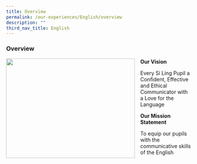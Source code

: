```yaml
---
title: Overview
permalink: /our-experiences/English/overview
description: ""
third_nav_title: English
---
```

### Overview

<img src="/images/el1.png" style="width:350px;height:270px;margin-right:15px;" align = "left">

**Our Vision**

Every Si Ling Pupil a Confident, Effective and Ethical Communicator with a Love for the Language

**Our Mission Statement**

To equip our pupils with the communicative skills of the English